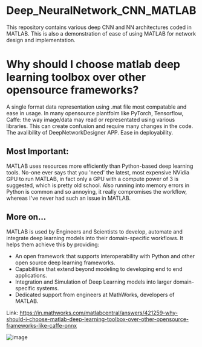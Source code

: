 # Deep_NeuralNetwork_CNN_MATLAB
This repository contains various deep CNN and NN architectures coded in MATLAB. This is also a demonstration of ease of using MATLAB for network design and implementation.

# Why should I choose matlab deep learning toolbox over other opensource frameworks?
A single format data representation using .mat file most compatable and ease in usage.
In many opensource plantfolm like  PyTorch, Tensorflow, Caffe: the way image/data may read or representated using various libraries.
This can create confusion and require many changes in the code.
The avalibility of DeepNetworkDesigner APP. Ease in deployability.

## Most Important:
MATLAB uses resources more efficiently than Python-based deep learning tools. No-one ever says that you 'need' the latest, most expensive NVidia GPU to run MATLAB, in fact only a GPU with a compute power of 3 is suggested, which is pretty old school. Also running into memory errors in Python is common and so annoying, it really compromises the workflow, whereas I've never had such an issue in MATLAB.

## More on...
MATLAB is used by Engineers and Scientists to develop, automate and integrate deep learning models into their domain-specific workflows. It helps them achieve this by providing:
* An open framework that supports interoperability with Python and other open source deep learning frameworks.
* Capabilities that extend beyond modeling to developing end to end applications.
* Integration and Simulation of Deep Learning models into larger domain-specific systems.
* Dedicated support from engineers at MathWorks, developers of MATLAB.

Link: https://in.mathworks.com/matlabcentral/answers/421259-why-should-i-choose-matlab-deep-learning-toolbox-over-other-opensource-frameworks-like-caffe-onnx

![image](https://www.mathworks.com/help/deeplearning/transferlearningworkflow.png)
